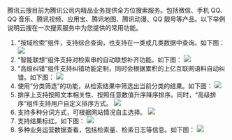 腾讯云搜目前为腾讯公司内精品业务提供全方位搜索服务。包括微信、手机 QQ、QQ 音乐、腾讯视频、应用宝、腾讯地图、腾讯动漫、QQ 靓号等产品。以下举例说明云搜在一次搜索服务中为您提供的常用功能。

1. “按域检索”组件，支持综合查询，也支持在一类或几类数据中查询。如下图：
![](https://main.qcloudimg.com/raw/651bbff9703d51e3450e7cd0f6ad61d4.png)
2. “智能联想”组件支持对检索串的自动联想补齐功能。如下图：
![](https://main.qcloudimg.com/raw/5f52791849dcb9ae429944a6c92304c5.jpg)
3. “高级纠错”组件支持纠错功能定制，同时会根据累积的上亿互联网语料自动纠错。如下图： 
![](https://main.qcloudimg.com/raw/17c52764f22c55440375e38e1c5fbd15.jpg)	
4. 使用“分类筛选”的功能，从检索结果中筛选出当前分类的结果。如下图：
![](https://main.qcloudimg.com/raw/b377d452fd986d328adc806aef1e5603.png)
5. 排序上支持按照文本相关性、按照任意数值升序降序排序。同时，“高级排序”组件支持用户自定义排序方式。
![](https://main.qcloudimg.com/raw/7cbf01ca2f9f7c4b04d4136417696863.png)
6. 支持多种分词方式，可根据网站情况自主选择。
![](https://main.qcloudimg.com/raw/812ea0da071dac171cafa44014b91ed8.png)
7. 支持结果标红。如下图：
![](https://main.qcloudimg.com/raw/76211489b0b0f89cc45324c895efddbd.png)
8. 多种业务运营数据查看，包括检索量、检索日志等信息。如下图：
![](https://main.qcloudimg.com/raw/21a123d732b5f38c2585f64e7d948894.png)
